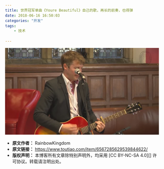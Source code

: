 ```yaml
---
title: 世界冠军单曲《Youre Beautiful》自己的歌，再长的前奏，也得弹
date: 2018-06-16 16:50:03
categories: "开发"
tags:
	- 技术

---
```


[![J3YA-RVZR-MZUI.jpg][]][J3YA-RVZR-MZUI.jpg 1]


[J3YA-RVZR-MZUI.jpg]: static/resources/crawler/J3YA-RVZR-MZUI.jpg
[J3YA-RVZR-MZUI.jpg 1]: static/resources/crawler/VM2Y-3UEE-VEEE.mp4
 *  **原文作者：** RainbowKingdom
 *  **原文链接：** https://www.toutiao.com/item/6567285629539844622/
 *  **版权声明：** 本博客所有文章除特别声明外，均采用 [CC BY-NC-SA 4.0][] 许可协议。转载请注明出处。
